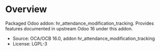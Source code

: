 # Overview

Packaged Odoo addon: hr_attendance_modification_tracking. Provides features documented in upstream Odoo 16 under this addon.

- Source: OCA/OCB 16.0, addon hr_attendance_modification_tracking
- License: LGPL-3
